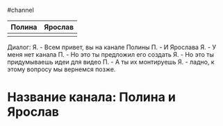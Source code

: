 #channel


| Полина | Ярослав |
| ------ | ------- |
|        |         |

Диалог:
Я. - Всем привет, вы на канале Полины
П. - И Ярослава
Я. - У меня нет канала
П. - Но это ты предложил его создать
Я. - Но это ты придумываешь идеи для видео
П. - А ты их монтируешь
Я. - ладно, к этому вопросу мы вернемся позже.

# Название канала: Полина и Ярослав
